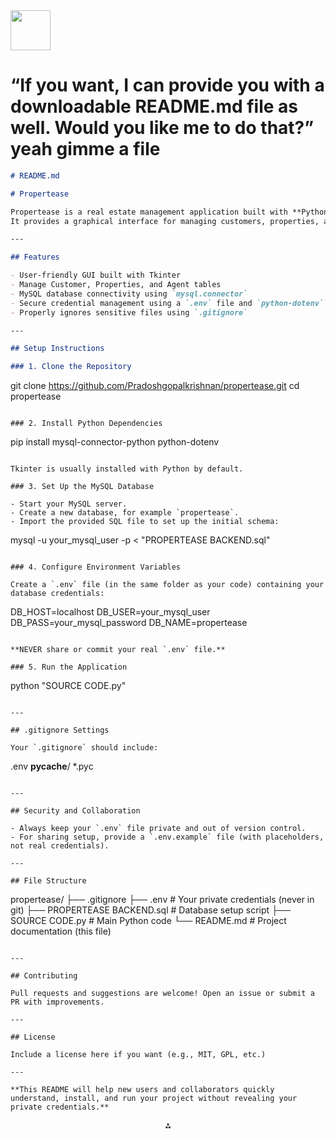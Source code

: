 <img src="https://r2cdn.perplexity.ai/pplx-full-logo-primary-dark%402x.png" style="height:64px;margin-right:32px"/>

# <q>If you want, I can provide you with a downloadable README.md file as well. Would you like me to do that?</q> yeah gimme a file

```markdown
# README.md
```

```markdown
# Propertease

Propertease is a real estate management application built with **Python**, **Tkinter**, and **MySQL**.  
It provides a graphical interface for managing customers, properties, and agents, with all data securely stored in a relational MySQL database.

---

## Features

- User-friendly GUI built with Tkinter
- Manage Customer, Properties, and Agent tables
- MySQL database connectivity using `mysql.connector`
- Secure credential management using a `.env` file and `python-dotenv`
- Properly ignores sensitive files using `.gitignore`

---

## Setup Instructions

### 1. Clone the Repository

```

git clone https://github.com/Pradoshgopalkrishnan/propertease.git
cd propertease

```

### 2. Install Python Dependencies

```

pip install mysql-connector-python python-dotenv

```

Tkinter is usually installed with Python by default.

### 3. Set Up the MySQL Database

- Start your MySQL server.
- Create a new database, for example `propertease`.
- Import the provided SQL file to set up the initial schema:
```

mysql -u your_mysql_user -p < "PROPERTEASE BACKEND.sql"

```

### 4. Configure Environment Variables

Create a `.env` file (in the same folder as your code) containing your database credentials:

```

DB_HOST=localhost
DB_USER=your_mysql_user
DB_PASS=your_mysql_password
DB_NAME=propertease

```

**NEVER share or commit your real `.env` file.**

### 5. Run the Application

```

python "SOURCE CODE.py"

```

---

## .gitignore Settings

Your `.gitignore` should include:

```

.env
__pycache__/
*.pyc

```

---

## Security and Collaboration

- Always keep your `.env` file private and out of version control.
- For sharing setup, provide a `.env.example` file (with placeholders, not real credentials).

---

## File Structure

```

propertease/
├── .gitignore
├── .env                \# Your private credentials (never in git)
├── PROPERTEASE BACKEND.sql  \# Database setup script
├── SOURCE CODE.py      \# Main Python code
└── README.md           \# Project documentation (this file)

```

---

## Contributing

Pull requests and suggestions are welcome! Open an issue or submit a PR with improvements.

---

## License

Include a license here if you want (e.g., MIT, GPL, etc.)

---

**This README will help new users and collaborators quickly understand, install, and run your project without revealing your private credentials.**
```

<div style="text-align: center">⁂</div>

[^1]: COMPUTER-PROJECT.docx


